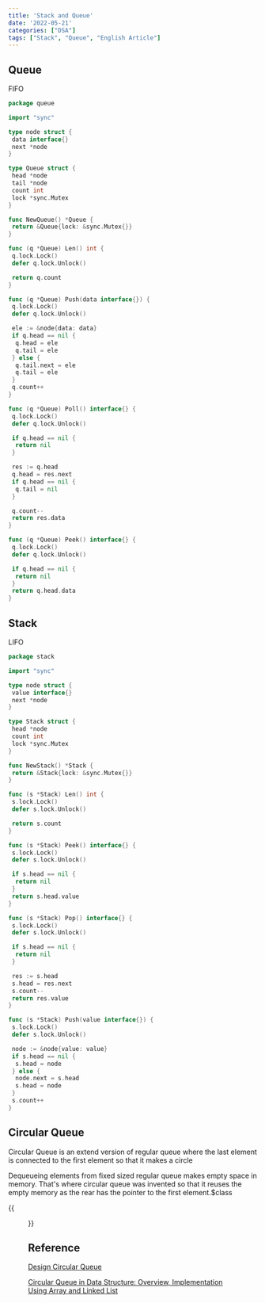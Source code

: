 ```yaml
---
title: 'Stack and Queue'
date: '2022-05-21'
categories: ["DSA"]
tags: ["Stack", "Queue", "English Article"]
---
```


## Queue

FIFO

```go
package queue

import "sync"

type node struct {
 data interface{}
 next *node
}

type Queue struct {
 head *node
 tail *node
 count int
 lock *sync.Mutex
}

func NewQueue() *Queue {
 return &Queue{lock: &sync.Mutex{}}
}

func (q *Queue) Len() int {
 q.lock.Lock()
 defer q.lock.Unlock()

 return q.count
}

func (q *Queue) Push(data interface{}) {
 q.lock.Lock()
 defer q.lock.Unlock()

 ele := &node{data: data}
 if q.head == nil {
  q.head = ele
  q.tail = ele
 } else {
  q.tail.next = ele
  q.tail = ele
 }
 q.count++
}

func (q *Queue) Poll() interface{} {
 q.lock.Lock()
 defer q.lock.Unlock()

 if q.head == nil {
  return nil
 }

 res := q.head
 q.head = res.next
 if q.head == nil {
  q.tail = nil
 }

 q.count--
 return res.data
}

func (q *Queue) Peek() interface{} {
 q.lock.Lock()
 defer q.lock.Unlock()

 if q.head == nil {
  return nil
 }
 return q.head.data
}
```

## Stack

LIFO

```go
package stack

import "sync"

type node struct {
 value interface{}
 next *node
}

type Stack struct {
 head *node
 count int
 lock *sync.Mutex
}

func NewStack() *Stack {
 return &Stack{lock: &sync.Mutex{}}
}

func (s *Stack) Len() int {
 s.lock.Lock()
 defer s.lock.Unlock()

 return s.count
}

func (s *Stack) Peek() interface{} {
 s.lock.Lock()
 defer s.lock.Unlock()

 if s.head == nil {
  return nil
 }
 return s.head.value
}

func (s *Stack) Pop() interface{} {
 s.lock.Lock()
 defer s.lock.Unlock()

 if s.head == nil {
  return nil
 }

 res := s.head
 s.head = res.next
 s.count--
 return res.value
}

func (s *Stack) Push(value interface{}) {
 s.lock.Lock()
 defer s.lock.Unlock()

 node := &node{value: value}
 if s.head == nil {
  s.head = node
 } else {
  node.next = s.head
  s.head = node
 }
 s.count++
}
```

## Circular Queue

Circular Queue is an extend version of regular queue where the last element is connected to the first element so that it makes a circle

Dequeueing elements from fixed sized regular queue makes empty space in memory. That's where circular queue was invented so that it reuses the empty memory as the rear has the pointer to the first element.$class

{{<figure src="https://www.simplilearn.com/ice9/free_resources_article_thumb/Circular_link_resolving_problem_of_MemoryWastage.png" alt="Circular Queue" width="100%">}}

## Reference

[Design Circular Queue](https://leetcode.com/explore/learn/card/queue-stack/228/first-in-first-out-data-structure/1337/)

[Circular Queue in Data Structure: Overview, Implementation Using Array and Linked List](https://www.simplilearn.com/tutorials/data-structure-tutorial/circular-queue-in-data-structure)
